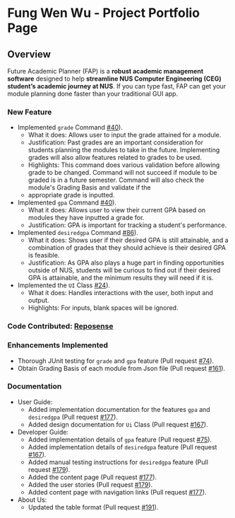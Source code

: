 # Fung Wen Wu - Project Portfolio Page

## Overview

Future Academic Planner (FAP) is a **robust academic management software** designed to help **streamline NUS Computer
Engineering (CEG) student’s academic journey at NUS**. If you can type fast, FAP can get your module planning done
faster than your traditional GUI app.

### New Feature

- Implemented `grade` Command [#40](https://github.com/AY2324S2-CS2113-W14-3/tp/pull/40)).
  - What it does: Allows user to input the grade attained for a module.
  - Justification: Past grades are an important consideration for students planning the modules to take in the future. 
  Implementing grades will also allow features related to grades to be used.
  - Highlights: This command does various validation before allowing grade to be changed. Command will not succeed if 
  module to be graded is in a future semester. Command will also check the module's Grading Basis and validate if the 
  - appropriate grade is inputted.
- Implemented `gpa` Command [#40](https://github.com/AY2324S2-CS2113-W14-3/tp/pull/40)).
  - What it does: Allows user to view their current GPA based on modules they have inputted a grade for.
  - Justification: GPA is important for tracking a student's performance.
- Implemented `desiredgpa` Command [#86](https://github.com/AY2324S2-CS2113-W14-3/tp/pull/86)).
    - What it does: Shows user if their desired GPA is still attainable, and a combination of grades that they should 
  achieve is their desired GPA is feasible.
    - Justification: As GPA also plays a huge part in finding opportunities outside of NUS, students will be curious to 
  find out if their desired GPA is attainable, and the minimum results they will need if it is.
- Implemented the `UI` Class [#24](https://github.com/AY2324S2-CS2113-W14-3/tp/pull/24)).
  - What it does: Handles interactions with the user, both input and output.
  - Highlights: For inputs, blank spaces will be ignored.

### Code Contributed: [Reposense](https://nus-cs2113-ay2324s2.github.io/tp-dashboard/?search=fungg0&breakdown=true)

### Enhancements Implemented

- Thorough JUnit testing for `grade` and `gpa` feature (Pull request [#74](https://github.com/AY2324S2-CS2113-W14-3/tp/pull/74)).
- Obtain Grading Basis of each module from Json file (Pull request [#161](https://github.com/AY2324S2-CS2113-W14-3/tp/pull/161)).

### Documentation

- User Guide:
  - Added implementation documentation for the features `gpa` and `desiredgpa` (Pull request [#177](https://github.com/AY2324S2-CS2113-W14-3/tp/pull/177)).
  - Added design documentation for `Ui` Class (Pull request [#167](https://github.com/AY2324S2-CS2113-W14-3/tp/pull/167)).
- Developer Guide:
  - Added implementation details of `gpa` feature (Pull request [#75](https://github.com/AY2324S2-CS2113-W14-3/tp/pull/75)).
  - Added implementation details of `desiredgpa` feature (Pull request [#167](https://github.com/AY2324S2-CS2113-W14-3/tp/pull/167)).
  - Added manual testing instructions for `desiredgpa` feature (Pull request [#179](https://github.com/AY2324S2-CS2113-W14-3/tp/pull/179)).
  - Added the content page (Pull request [#177](https://github.com/AY2324S2-CS2113-W14-3/tp/pull/177)).
  - Added the user stories (Pull request [#179](https://github.com/AY2324S2-CS2113-W14-3/tp/pull/179)).
  - Added content page with navigation links (Pull request [#177](https://github.com/AY2324S2-CS2113-W14-3/tp/pull/177)).
- About Us:
  - Updated the table format (Pull request [#191](https://github.com/AY2324S2-CS2113-W14-3/tp/pull/191)).

